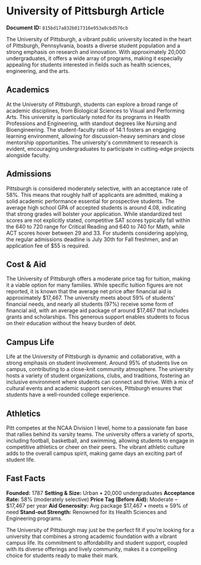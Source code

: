 # University of Pittsburgh Article

**Document ID:** `815bd17a832b017316e953a0cbd576cb`

The University of Pittsburgh, a vibrant public university located in the heart of Pittsburgh, Pennsylvania, boasts a diverse student population and a strong emphasis on research and innovation. With approximately 20,000 undergraduates, it offers a wide array of programs, making it especially appealing for students interested in fields such as health sciences, engineering, and the arts.

## Academics
At the University of Pittsburgh, students can explore a broad range of academic disciplines, from Biological Sciences to Visual and Performing Arts. This university is particularly noted for its programs in Health Professions and Engineering, with standout degrees like Nursing and Bioengineering. The student-faculty ratio of 14:1 fosters an engaging learning environment, allowing for discussion-heavy seminars and close mentorship opportunities. The university's commitment to research is evident, encouraging undergraduates to participate in cutting-edge projects alongside faculty.

## Admissions
Pittsburgh is considered moderately selective, with an acceptance rate of 58%. This means that roughly half of applicants are admitted, making a solid academic performance essential for prospective students. The average high school GPA of accepted students is around 4.08, indicating that strong grades will bolster your application. While standardized test scores are not explicitly stated, competitive SAT scores typically fall within the 640 to 720 range for Critical Reading and 640 to 740 for Math, while ACT scores hover between 29 and 33. For students considering applying, the regular admissions deadline is July 30th for Fall freshmen, and an application fee of $55 is required.

## Cost & Aid
The University of Pittsburgh offers a moderate price tag for tuition, making it a viable option for many families. While specific tuition figures are not reported, it is known that the average net price after financial aid is approximately $17,467. The university meets about 59% of students' financial needs, and nearly all students (97%) receive some form of financial aid, with an average aid package of around $17,467 that includes grants and scholarships. This generous support enables students to focus on their education without the heavy burden of debt.

## Campus Life
Life at the University of Pittsburgh is dynamic and collaborative, with a strong emphasis on student involvement. Around 95% of students live on campus, contributing to a close-knit community atmosphere. The university hosts a variety of student organizations, clubs, and traditions, fostering an inclusive environment where students can connect and thrive. With a mix of cultural events and academic support services, Pittsburgh ensures that students have a well-rounded college experience.

## Athletics
Pitt competes at the NCAA Division I level, home to a passionate fan base that rallies behind its varsity teams. The university offers a variety of sports, including football, basketball, and swimming, allowing students to engage in competitive athletics or cheer on their peers. The vibrant athletic culture adds to the overall campus spirit, making game days an exciting part of student life.

## Fast Facts
**Founded:** 1787
**Setting & Size:** Urban • 20,000 undergraduates
**Acceptance Rate:** 58% (moderately selective)
**Price Tag (Before Aid):** Moderate – $17,467 per year
**Aid Generosity:** Avg package $17,467 • meets ≈ 59% of need
**Stand-out Strength:** Renowned for its Health Sciences and Engineering programs.

The University of Pittsburgh may just be the perfect fit if you’re looking for a university that combines a strong academic foundation with a vibrant campus life. Its commitment to affordability and student support, coupled with its diverse offerings and lively community, makes it a compelling choice for students ready to make their mark.
